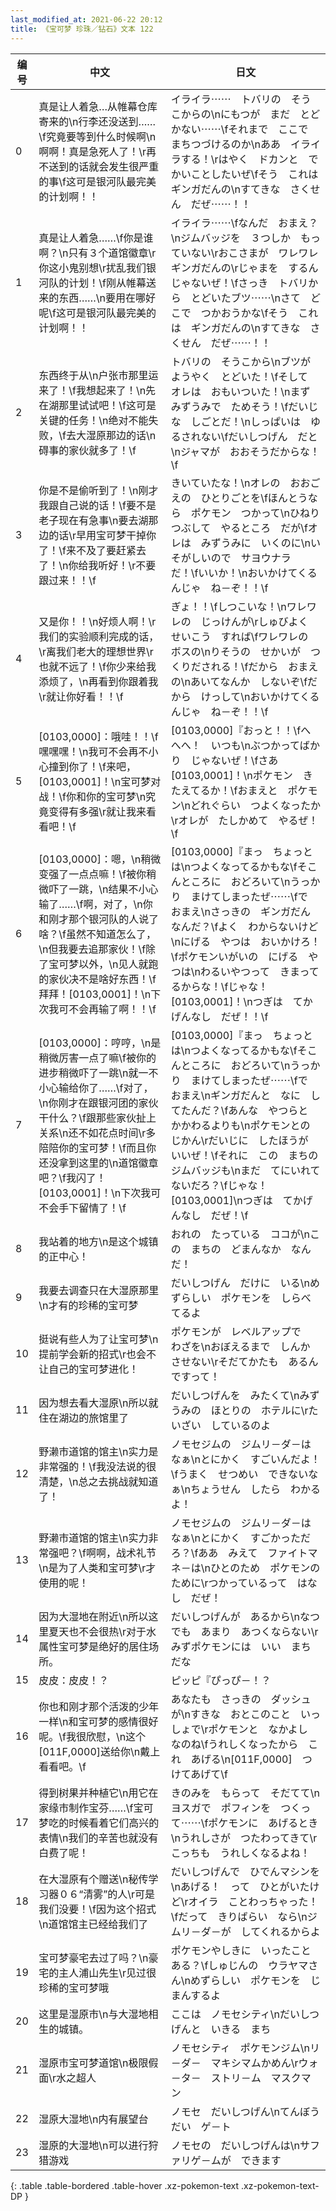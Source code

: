 ```yaml
---
last_modified_at: 2021-06-22 20:12
title: 《宝可梦 珍珠／钻石》文本 122
---
```

| 编号 | 中文 | 日文 |
| ---- | ---- | ---- |
| 0 | 真是让人着急…从帷幕仓库寄来的\n行李还没送到……\f究竟要等到什么时候啊\n啊啊！真是急死人了！\r再不送到的话就会发生很严重的事\f这可是银河队最完美的计划啊！！ | イライラ⋯⋯　トバリの　そうこからの\nにもつが　まだ　とどかない⋯⋯\fそれまで　ここで　まちつづけるのか\nああ　イライラする！\rはやく　ドカンと　でかいことしたいぜ\fそう　これは　ギンガだんの\nすてきな　さくせん　だぜ⋯⋯！！ |
| 1 | 真是让人着急……\f你是谁啊？\n只有３个道馆徽章\r你这小鬼别想\r扰乱我们银河队的计划！\f刚从帷幕送来的东西……\n要用在哪好呢\f这可是银河队最完美的计划啊！！ | イライラ⋯⋯\fなんだ　おまえ？\nジムバッジを　３つしか　もっていない\rおこさまが　ワレワレ　ギンガだんの\rじゃまを　するんじゃないぜ！\fさっき　トバリから　とどいたブツ⋯⋯\nさて　どこで　つかおうかな\fそう　これは　ギンガだんの\nすてきな　さくせん　だぜ⋯⋯！！ |
| 2 | 东西终于从\n户张市那里运来了！\f我想起来了！\n先在湖那里试试吧！\f这可是关键的任务！\n绝对不能失败，\f去大湿原那边的话\n碍事的家伙就多了！\f | トバリの　そうこから\nブツが　ようやく　とどいた！\fそして　オレは　おもいついた！\nまず　みずうみで　ためそう！\fだいじな　しごとだ！\nしっぱいは　ゆるされない\fだいしつげん　だと\nジャマが　おおそうだからな！\f |
| 3 | 你是不是偷听到了！\n刚才我跟自己说的话！\f要不是老子现在有急事\n要去湖那边的话\r早用宝可梦干掉你了！\f来不及了要赶紧去了！\n你给我听好！\r不要跟过来！！\f | きいていたな！\nオレの　おおごえの　ひとりごとを\fほんとうなら　ポケモン　つかって\nひねりつぶして　やるところ　だが\fオレは　みずうみに　いくのに\nいそがしいので　サヨウナラ　だ！\fいいか！\nおいかけてくるんじゃ　ね－ぞ！！\f |
| 4 | 又是你！！\n好烦人啊！\r我们的实验顺利完成的话，\r离我们老大的理想世界\r也就不远了！\f你少来给我添烦了，\n再看到你跟着我\r就让你好看！！\f | ぎょ！！\fしつこいな！\nワレワレの　じっけんが\rしゅびよく　せいこう　すれば\fワレワレの　ボスの\nりそうの　せかいが　つくりだされる！\fだから　おまえの\nあいてなんか　しないぞ\fだから　けっして\nおいかけてくるんじゃ　ね－ぞ！！\f |
| 5 | [0103,0000]：哦哇！！\f嘿嘿嘿！\n我可不会再不小心撞到你了！\f来吧，[0103,0001]！\n宝可梦对战！\f你和你的宝可梦\n究竟变得有多强\r就让我来看看吧！\f | [0103,0000]『おっと！！\fへへへ！　いつも\nぶつかってばかり　じゃないぜ！\fさあ　[0103,0001]！\nポケモン　きたえてるか！\fおまえと　ポケモン\nどれぐらい　つよくなったか\rオレが　たしかめて　やるぜ！\f |
| 6 | [0103,0000]：嗯，\n稍微变强了一点点嘛！\f被你稍微吓了一跳，\n结果不小心输了……\f啊，对了，\n你和刚才那个银河队的人说了啥？\f虽然不知道怎么了，\n但我要去追那家伙！\f除了宝可梦以外，\n见人就跑的家伙决不是啥好东西！\f拜拜！[0103,0001]！\n下次我可不会再输了啊！！\f | [0103,0000]『まっ　ちょっとは\nつよくなってるかもな\fそこんところに　おどろいて\nうっかり　まけてしまったぜ⋯⋯\fで　おまえ\nさっきの　ギンガだん　なんだ？\fよく　わからないけど\nにげる　やつは　おいかけろ！\fポケモンいがいの　にげる　やつは\nわるいやつって　きまってるからな！\fじゃな！　[0103,0001]！\nつぎは　てかげんなし　だぜ！！\f |
| 7 | [0103,0000]：哼哼，\n是稍微厉害一点了嘛\f被你的进步稍微吓了一跳\n就一不小心输给你了……\f对了，\n你刚才在跟银河团的家伙干什么？\f跟那些家伙扯上关系\n还不如花点时间\r多陪陪你的宝可梦！\f而且你还没拿到这里的\n道馆徽章吧？\f我闪了！[0103,0001]！\n下次我可不会手下留情了！\f | [0103,0000]『まっ　ちょっとは\nつよくなってるかもな\fそこんところに　おどろいて\nうっかり　まけてしまったぜ⋯⋯\fで　おまえ\nギンガだんと　なに　してたんだ？\fあんな　やつらと　かかわるよりも\nポケモンとの　じかん\rだいじに　したほうが　いいぜ！\fそれに　この　まちの　ジムバッジも\nまだ　てにいれて　ないだろ？\fじゃな！　[0103,0001]\nつぎは　てかげんなし　だぜ！\f |
| 8 | 我站着的地方\n是这个城镇的正中心！ | おれの　たっている　ココが\nこの　まちの　どまんなか　なんだ！ |
| 9 | 我要去调查只在大湿原那里\n才有的珍稀的宝可梦 | だいしつげん　だけに　いる\nめずらしい　ポケモンを　しらべてるよ |
| 10 | 挺说有些人为了让宝可梦\n提前学会新的招式\r也会不让自己的宝可梦进化！ | ポケモンが　レベルアップで　わざを\nおぼえるまで　しんか　させない\rそだてかたも　あるんですって！ |
| 11 | 因为想去看大湿原\n所以就住在湖边的旅馆里了 | だいしつげんを　みたくて\nみずうみの　ほとりの　ホテルに\rたいざい　しているのよ |
| 12 | 野濑市道馆的馆主\n实力是非常强的！\f我没法说的很清楚，\n总之去挑战就知道了！ | ノモセジムの　ジムリ－ダ－はなぁ\nとにかく　すごいんだよ！\fうまく　せつめい　できないなぁ\nちょうせん　したら　わかるよ！ |
| 13 | 野濑市道馆的馆主\n实力非常强吧？\f啊啊，战术礼节\n是为了人类和宝可梦\r才使用的呢！ | ノモセジムの　ジムリ－ダ－はなぁ\nとにかく　すごかっただろ？\fああ　みえて　ファイトマネ－は\nひとのため　ポケモンのために\rつかっているって　はなし　だぜ！ |
| 14 | 因为大湿地在附近\n所以这里夏天也不会很热\r对于水属性宝可梦是绝好的居住场所。 | だいしつげんが　あるから\nなつでも　あまり　あつくならない\rみずポケモンには　いい　まち　だな |
| 15 | 皮皮：皮皮！？ | ピッピ『ぴっぴ－！？ |
| 16 | 你也和刚才那个活泼的少年一样\n和宝可梦的感情很好呢。\f我很欣慰，\n这个[011F,0000]送给你\n戴上看看吧。\f | あなたも　さっきの　ダッシュが\nすきな　おとこのこと　いっしょで\rポケモンと　なかよし　なのね\fうれしくなったから　これ　あげる\n[011F,0000]　つけてあげて\f |
| 17 | 得到树果并种植它\n用它在家缘市制作宝芬……\f宝可梦吃的时候看着它们高兴的表情\n我们的辛苦也就没有白费了呢！ | きのみを　もらって　そだてて\nヨスガで　ポフィンを　つくって⋯⋯\fポケモンに　あげるとき\nうれしさが　つたわってきて\rこっちも　うれしくなるよね！ |
| 18 | 在大湿原有个赠送\n秘传学习器０６“清雾”的人\r可是我们没要！\f因为这个招式\n道馆馆主已经给我们了 | だいしつげんで　ひでんマシンを\nあげる！　って　ひとがいたけど\rオイラ　ことわっちゃった！\fだって　きりばらい　なら\nジムリ－ダ－が　してくれるからよ |
| 19 | 宝可梦豪宅去过了吗？\n豪宅的主人浦山先生\r见过很珍稀的宝可梦哦 | ポケモンやしきに　いったことある？\fしゅじんの　ウラヤマさん\nめずらしい　ポケモンを　じまんするよ |
| 20 | 这里是湿原市\n与大湿地相生的城镇。 | ここは　ノモセシティ\nだいしつげんと　いきる　まち |
| 21 | 湿原市宝可梦道馆\n极限假面\r水之超人 | ノモセシティ　ポケモンジム\nリ－ダ－　マキシマムかめん\rウォ－タ－　ストリ－ム　マスクマン |
| 22 | 湿原大湿地\n内有展望台 | ノモセ　だいしつげん\nてんぼうだい　ゲ－ト |
| 23 | 湿原的大湿地\n可以进行狩猎游戏 | ノモセの　だいしつげんは\nサファリゲ－ムが　できます |
{: .table .table-bordered .table-hover .xz-pokemon-text .xz-pokemon-text-DP }